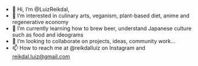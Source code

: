 - 👋 Hi, I’m @LuizReikdal, 
- 👀 I’m interested in culinary arts, veganism, plant-based diet, anime and regenerative economy
- 🌱 I’m currently learning how to brew beer, understand Japanese culture such as food and ideograms
- 💞️ I’m looking to collaborate on projects, ideas, community work...
- 📫 How to reach me at @reikdalluiz on Instagram and reikdal.luiz@gmail.com

<!---
LuizReikdal/LuizReikdal is a ✨ special ✨ repository because its `README.md` (this file) appears on your GitHub profile.
You can click the Preview link to take a look at your changes.
--->
